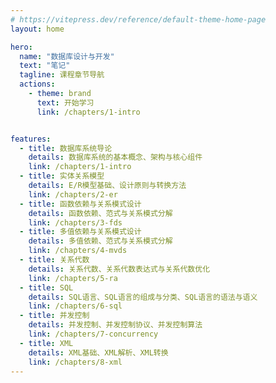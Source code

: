 ```yaml
---
# https://vitepress.dev/reference/default-theme-home-page
layout: home

hero:
  name: "数据库设计与开发"
  text: "笔记"
  tagline: 课程章节导航
  actions:
    - theme: brand
      text: 开始学习
      link: /chapters/1-intro


features:
  - title: 数据库系统导论
    details: 数据库系统的基本概念、架构与核心组件
    link: /chapters/1-intro
  - title: 实体关系模型
    details: E/R模型基础、设计原则与转换方法
    link: /chapters/2-er
  - title: 函数依赖与关系模式设计
    details: 函数依赖、范式与关系模式分解
    link: /chapters/3-fds
  - title: 多值依赖与关系模式设计
    details: 多值依赖、范式与关系模式分解
    link: /chapters/4-mvds
  - title: 关系代数
    details: 关系代数、关系代数表达式与关系代数优化
    link: /chapters/5-ra
  - title: SQL
    details: SQL语言、SQL语言的组成与分类、SQL语言的语法与语义
    link: /chapters/6-sql
  - title: 并发控制
    details: 并发控制、并发控制协议、并发控制算法
    link: /chapters/7-concurrency
  - title: XML
    details: XML基础、XML解析、XML转换
    link: /chapters/8-xml
---
```


